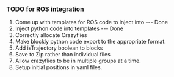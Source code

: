 ### TODO for ROS integration

1. Come up with templates for ROS code to inject into --- Done
2. Inject python code into templates --- Done
3. Correctly allocate Crazyflies
4. Make blockly python code export to the appropriate format.
5. Add isTrajectory boolean to blocks
6. Save to Zip rather than individual files
7. Allow crazyflies to be in multiple groups at a time.
8. Setup initial positions in yaml files.
